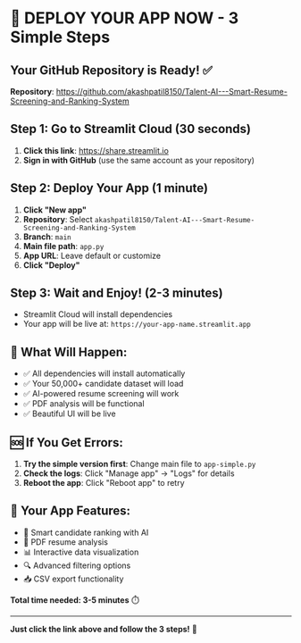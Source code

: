 # 🚀 DEPLOY YOUR APP NOW - 3 Simple Steps

## Your GitHub Repository is Ready! ✅
**Repository**: https://github.com/akashpatil8150/Talent-AI---Smart-Resume-Screening-and-Ranking-System

## Step 1: Go to Streamlit Cloud (30 seconds)
1. **Click this link**: https://share.streamlit.io
2. **Sign in with GitHub** (use the same account as your repository)

## Step 2: Deploy Your App (1 minute)
1. **Click "New app"**
2. **Repository**: Select `akashpatil8150/Talent-AI---Smart-Resume-Screening-and-Ranking-System`
3. **Branch**: `main`
4. **Main file path**: `app.py`
5. **App URL**: Leave default or customize
6. **Click "Deploy"**

## Step 3: Wait and Enjoy! (2-3 minutes)
- Streamlit Cloud will install dependencies
- Your app will be live at: `https://your-app-name.streamlit.app`

## 🎯 What Will Happen:
- ✅ All dependencies will install automatically
- ✅ Your 50,000+ candidate dataset will load
- ✅ AI-powered resume screening will work
- ✅ PDF analysis will be functional
- ✅ Beautiful UI will be live

## 🆘 If You Get Errors:
1. **Try the simple version first**: Change main file to `app-simple.py`
2. **Check the logs**: Click "Manage app" → "Logs" for details
3. **Reboot the app**: Click "Reboot app" to retry

## 📱 Your App Features:
- 🤖 Smart candidate ranking with AI
- 📄 PDF resume analysis
- 📊 Interactive data visualization
- 🔍 Advanced filtering options
- 📥 CSV export functionality

**Total time needed: 3-5 minutes** ⏱️

---
**Just click the link above and follow the 3 steps!** 🚀
